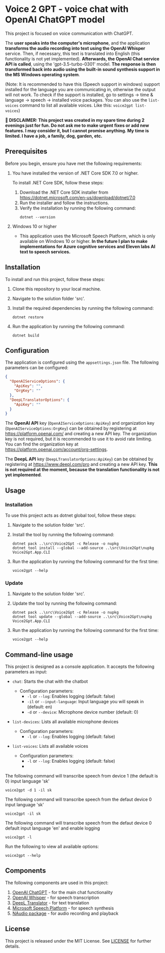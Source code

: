 # Voice 2 GPT - voice chat with OpenAI ChatGPT model

This project is focused on voice communication with ChatGPT.

The **user speaks into the computer's microphone**, and the application **transforms the audio recording into text using the
OpenAI Whisper** service.
Then, if necessary, this text is translated into English (this functionality is not yet implemented).
**Afterwards, the OpenAI Chat service API is called**, using the 'gpt-3.5-turbo-0301' model. **The response is then transformed
back into audio using the built-in sound synthesis support in the MS Windows operating system**.

(Note: It is recommended to have this (Speech support in windows) support installed for the language you are communicating in,
otherwise the output will not work. To check if the support is installed, go to settings -> time & language -> speech ->
installed voice packages.
You can also use the `list-voices` command to list all available voices. Like this: `voice2gpt list-voices`)

**🛑 DISCLAIMER: This project was created in my spare time during 2 evenings just for fun. Do not ask me to make urgent
fixes or add new features. I may consider it, but I cannot promise anything. My time is limited. I have a job, a family,
dog, garden, etc.**

## Prerequisites

Before you begin, ensure you have met the following requirements:

1. You have installed the version of .NET Core SDK 7.0 or higher.

   To install .NET Core SDK, follow these steps:
    1. Download the .NET Core SDK installer from https://dotnet.microsoft.com/en-us/download/dotnet/7.0
    2. Run the installer and follow the instructions.
    3. Verify the installation by running the following command:
        ```
        dotnet --version
        ```

2. Windows 10 or higher
    - This application uses the Microsoft Speech Platform, which is only available on Windows 10 or higher.
      **In the future I plan to make implementations for Azure cognitive services and Eleven labs AI text to speech services.**

## Installation

To install and run this project, follow these steps:

1. Clone this repository to your local machine.
2. Navigate to the solution folder 'src'.
3. Install the required dependencies by running the following command:

    ```
    dotnet restore
    ```

4. Run the application by running the following command:

    ```
    dotnet build
    ```

## Configuration

The application is configured using the `appsettings.json` file. The following parameters can be configured:

```json
{
  "OpenAIServiceOptions": {
    "ApiKey": "",
    "OrgKey": ""
  },
  "DeepLTranslatorOptions": {
    "ApiKey": ""
  }
}
```

The **OpenAI API** key (`OpenAIServiceOptions:ApiKey`) and organization key
(`OpenAIServiceOptions:OrgKey`) can be obtained by registering at https://platform.openai.com/
and creating a new API key. The organization key is not required, but it is recommended to use
it to avoid rate limiting. You can find the organization key at https://platform.openai.com/account/org-settings.

The **DeepL API** key (`DeepLTranslatorOptions:ApiKey`) can be obtained by
registering at https://www.deepl.com/pro and creating a new API key.
**This is not required at the moment, because the translation functionality is not yet implemented**.


## Usage

### Installation

To use this project acts as dotnet global tool, follow these steps:

1. Navigate to the solution folder 'src'.
2. Install the tool by running the following command:

    ```
    dotnet pack ..\src\Voice2Gpt -c Release -o nupkg
    dotnet tool install --global --add-source ..\src\Voice2Gpt\nupkg Voice2Gpt.App.CLI
    ```

3. Run the application by running the following command for the first time:

    ```
    voice2gpt --help
    ```

### Update

1. Navigate to the solution folder 'src'.
2. Update the tool by running the following command:

    ```
    dotnet pack ..\src\Voice2Gpt -c Release -o nupkg
    dotnet tool update --global --add-source ..\src\Voice2Gpt\nupkg Voice2Gpt.App.CLI
    ```

3. Run the application by running the following command for the first time:

    ```
    voice2gpt --help
    ```

## Command-line usage

This project is designed as a console application. It accepts the following parameters as input:

- `chat`: Starts the chat with the chatbot
    - Configuration parameters:
        - `-l` or `--log`: Enables logging (default: false)
        - `-il` or `--input-language`: Input language you will speak in (default: en)
        - `-d` or `--device`: Microphone device number (default: 0)

- `list-devices`: Lists all available microphone devices
    - Configuration parameters:
        - `-l` or `--log`: Enables logging (default: false)
- `list-voices`: Lists all available voices
    - Configuration parameters:
        - `-l` or `--log`: Enables logging (default: false)
        -

The following command will transcribe speech from device 1 (the default is 0) input language 'sk'

    voice2gpt -d 1 -il sk

The following command will transcribe speech from the defaut device 0 input language 'sk'

    voice2gpt -il sk

The following command will transcribe speech from the defaut device 0 default input language 'en' and enable logging

    voice2gpt -l

Run the following to view all available options:

    voice2gpt --help

## Components

The following components are used in this project:

1. [OpenAI ChatGPT](https://beta.openai.com/docs/engines/chat-gpt) - for the main chat functionality
2. [OpenAI Whisper](https://beta.openai.com/docs/engines/whisper) - for speech transcription
3. [DeepL Translator](https://www.deepl.com/docs-api/translating-text/request/) - for text translation
4. [Microsoft Speech Platform](https://docs.microsoft.com/en-us/previous-versions/windows/desktop/ms723627(v=vs.85)) - for
   speech synthesis
6. [NAudio package](https://github.com/naudio/NAudio) - for audio recording and playback

## License

This project is released under the MIT License.
See [LICENSE](https://github.com/zemacik/Voice2Gpt/blob/main/LICENSE) for further details.
